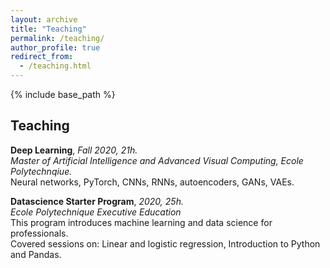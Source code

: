 ```yaml
---
layout: archive
title: "Teaching"
permalink: /teaching/
author_profile: true
redirect_from:
  - /teaching.html
---
```


{% include base_path %}

## Teaching 
**Deep Learning**, *Fall 2020, 21h.*  
*Master of Artificial Intelligence and Advanced Visual Computing, Ecole Polytechnqiue.*  
Neural networks, PyTorch, CNNs, RNNs, autoencoders, GANs, VAEs.

**Datascience Starter Program**, *2020, 25h.*  
*Ecole Polytechnique Executive Education*  
This program introduces machine learning and data science for professionals.  
Covered sessions on: Linear and logistic regression, Introduction to Python and Pandas.
